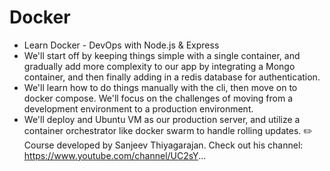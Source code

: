 # Docker

- Learn Docker - DevOps with Node.js & Express
- We'll start off by keeping things simple with a single container, and gradually add more complexity to our app by integrating a Mongo container, and then finally adding in a redis database for authentication. 
- We'll learn how to do things manually with the cli, then move on to docker compose. We'll focus on the challenges of moving from a development environment to a production environment. 
- We'll deploy and Ubuntu VM as our production server, and utilize a container orchestrator like docker swarm to handle rolling updates.
✏️ Course developed by Sanjeev Thiyagarajan. Check out his channel: https://www.youtube.com/channel/UC2sY...
